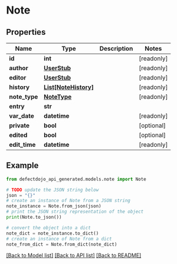 # Note


## Properties

Name | Type | Description | Notes
------------ | ------------- | ------------- | -------------
**id** | **int** |  | [readonly] 
**author** | [**UserStub**](UserStub.md) |  | [readonly] 
**editor** | [**UserStub**](UserStub.md) |  | [readonly] 
**history** | [**List[NoteHistory]**](NoteHistory.md) |  | [readonly] 
**note_type** | [**NoteType**](NoteType.md) |  | [readonly] 
**entry** | **str** |  | 
**var_date** | **datetime** |  | [readonly] 
**private** | **bool** |  | [optional] 
**edited** | **bool** |  | [optional] 
**edit_time** | **datetime** |  | [readonly] 

## Example

```python
from defectdojo_api_generated.models.note import Note

# TODO update the JSON string below
json = "{}"
# create an instance of Note from a JSON string
note_instance = Note.from_json(json)
# print the JSON string representation of the object
print(Note.to_json())

# convert the object into a dict
note_dict = note_instance.to_dict()
# create an instance of Note from a dict
note_from_dict = Note.from_dict(note_dict)
```
[[Back to Model list]](../README.md#documentation-for-models) [[Back to API list]](../README.md#documentation-for-api-endpoints) [[Back to README]](../README.md)


